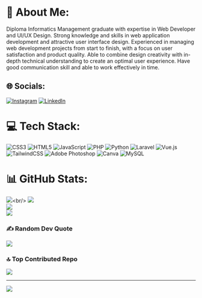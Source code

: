 # 💫 About Me:
Diploma Informatics Management graduate with expertise in Web Developer and UI/UX Design. Strong knowledge and skills in web application development and attractive user interface design. Experienced in managing web development projects from start to finish, with a focus on user satisfaction and product quality. Able to combine design creativity with in-depth technical understanding to create an optimal user experience. Have good communication skill and able to work effectively in time.


## 🌐 Socials:
[![Instagram](https://img.shields.io/badge/Instagram-%23E4405F.svg?logo=Instagram&logoColor=white)](https://instagram.com/maull_ikhsan) [![LinkedIn](https://img.shields.io/badge/LinkedIn-%230077B5.svg?logo=linkedin&logoColor=white)](https://linkedin.com/in/maulana-ikhsan5b) 

# 💻 Tech Stack:
![CSS3](https://img.shields.io/badge/css3-%231572B6.svg?style=for-the-badge&logo=css3&logoColor=white) ![HTML5](https://img.shields.io/badge/html5-%23E34F26.svg?style=for-the-badge&logo=html5&logoColor=white) ![JavaScript](https://img.shields.io/badge/javascript-%23323330.svg?style=for-the-badge&logo=javascript&logoColor=%23F7DF1E) ![PHP](https://img.shields.io/badge/php-%23777BB4.svg?style=for-the-badge&logo=php&logoColor=white) ![Python](https://img.shields.io/badge/python-3670A0?style=for-the-badge&logo=python&logoColor=ffdd54) ![Laravel](https://img.shields.io/badge/laravel-%23FF2D20.svg?style=for-the-badge&logo=laravel&logoColor=white) ![Vue.js](https://img.shields.io/badge/vuejs-%2335495e.svg?style=for-the-badge&logo=vuedotjs&logoColor=%234FC08D) ![TailwindCSS](https://img.shields.io/badge/tailwindcss-%2338B2AC.svg?style=for-the-badge&logo=tailwind-css&logoColor=white) ![Adobe Photoshop](https://img.shields.io/badge/adobephotoshop-%2331A8FF.svg?style=for-the-badge&logo=adobephotoshop&logoColor=white) ![Canva](https://img.shields.io/badge/Canva-%2300C4CC.svg?style=for-the-badge&logo=Canva&logoColor=white) ![MySQL](https://img.shields.io/badge/mysql-%2300f.svg?style=for-the-badge&logo=mysql&logoColor=white)
# 📊 GitHub Stats:
![]([https://github-readme-stats.vercel.app/api?username=maulana677&theme=radical&hide_border=false&include_all_commits=false&count_private=false](https://github.com/anuraghazra/github-readme-stats#adding-private-contributions-count-to-total-commits-count))<br/>
![](https://github-readme-stats.vercel.app/api?username=maulana677&theme=radical&hide_border=false&include_all_commits=false&count_private=false)<br/>
![](https://github-readme-streak-stats.herokuapp.com/?user=maulana677&theme=radical&hide_border=false)<br/>
![](https://github-readme-stats.vercel.app/api/top-langs/?username=maulana677&theme=radical&hide_border=false&include_all_commits=false&count_private=false&layout=compact)

### ✍️ Random Dev Quote
![](https://quotes-github-readme.vercel.app/api?type=horizontal&theme=radical)

### 🔝 Top Contributed Repo
![](https://github-contributor-stats.vercel.app/api?username=maulana677&limit=5&theme=onedark&combine_all_yearly_contributions=true)

---
[![](https://visitcount.itsvg.in/api?id=maulana677&icon=0&color=0)](https://visitcount.itsvg.in)

<!-- Proudly created with GPRM ( https://gprm.itsvg.in ) -->
